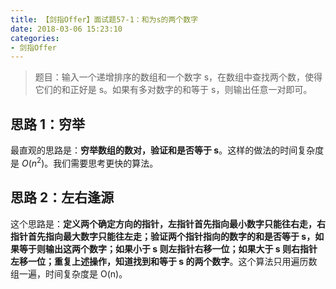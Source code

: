 ```yaml
---
title: 【剑指Offer】面试题57-1：和为s的两个数字
date: 2018-03-06 15:23:10
categories:
- 剑指Offer
---
```


> 题目：输入一个递增排序的数组和一个数字 s，在数组中查找两个数，使得它们的和正好是 s。如果有多对数字的和等于 s，则输出任意一对即可。

## 思路 1：穷举

最直观的思路是：**穷举数组的数对，验证和是否等于 s**。这样的做法的时间复杂度是 $O(n^2)$。我们需要思考更快的算法。

## 思路 2：左右逢源

这个思路是：**定义两个确定方向的指针，左指针首先指向最小数字只能往右走，右指针首先指向最大数字只能往左走；验证两个指针指向的数字的和是否等于 s，如果等于则输出这两个数字；如果小于 s 则左指针右移一位；如果大于 s 则右指针左移一位；重复上述操作，知道找到和等于 s 的两个数字**。这个算法只用遍历数组一遍，时间复杂度是 O(n)。